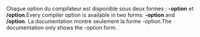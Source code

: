 
<span data-ttu-id="aa035-101">Chaque option du compilateur est disponible sous deux formes : **-option** et **/option**.</span><span class="sxs-lookup"><span data-stu-id="aa035-101">Every compiler option is available in two forms: **-option** and **/option**.</span></span> <span data-ttu-id="aa035-102">La documentation montre seulement la forme -option.</span><span class="sxs-lookup"><span data-stu-id="aa035-102">The documentation only shows the -option form.</span></span> 
